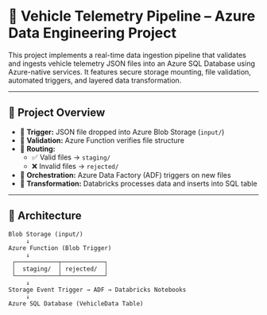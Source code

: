 # 🚗 Vehicle Telemetry Pipeline – Azure Data Engineering Project

This project implements a real-time data ingestion pipeline that validates and ingests vehicle telemetry JSON files into an Azure SQL Database using Azure-native services. It features secure storage mounting, file validation, automated triggers, and layered data transformation.

---

## 📌 Project Overview

- 🚀 **Trigger:** JSON file dropped into Azure Blob Storage (`input/`)
- 🧪 **Validation:** Azure Function verifies file structure
- 📁 **Routing:**
  - ✅ Valid files → `staging/`
  - ❌ Invalid files → `rejected/`
- 🔄 **Orchestration:** Azure Data Factory (ADF) triggers on new files
- 🧱 **Transformation:** Databricks processes data and inserts into SQL table

---

## 📐 Architecture

```plaintext
Blob Storage (input/)
     ↓
Azure Function (Blob Trigger)
     ↓
 ┌────────────┬────────────┐
 │  staging/  │ rejected/  │
 └────────────┴────────────┘
     ↓
Storage Event Trigger → ADF → Databricks Notebooks
     ↓
Azure SQL Database (VehicleData Table)
